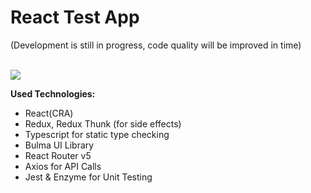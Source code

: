 # React Test App

(Development is still in progress, code quality will be improved in time)

<br>

<img src="https://i.ibb.co/nwKGyVN/gaming-news.png" >

<br>

**Used Technologies:**

- React(CRA)
- Redux, Redux Thunk (for side effects)
- Typescript for static type checking
- Bulma UI Library
- React Router v5
- Axios for API Calls
- Jest & Enzyme for Unit Testing

<br>

